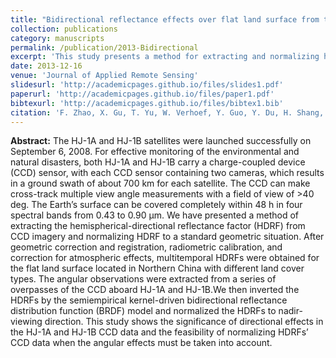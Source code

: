 ```yaml
---
title: "Bidirectional reflectance effects over flat land surface from the charge-coupled device data sets of the HJ-1A and HJ-1B satellites"
collection: publications
category: manuscripts
permalink: /publication/2013-Bidirectional
excerpt: 'This study presents a method for extracting and normalizing hemispherical-directional reflectance factors (HDRFs) from HJ-1A and HJ-1B CCD imagery using a semiempirical BRDF model, demonstrating the significance of directional effects and the feasibility of HDRF normalization for environmental monitoring.'
date: 2013-12-16
venue: 'Journal of Applied Remote Sensing'
slidesurl: 'http://academicpages.github.io/files/slides1.pdf'
paperurl: 'http://academicpages.github.io/files/paper1.pdf'
bibtexurl: 'http://academicpages.github.io/files/bibtex1.bib'
citation: 'F. Zhao, X. Gu, T. Yu, W. Verhoef, Y. Guo, Y. Du, H. Shang, and H. Zhao (2013). Bidirectional reflectance effects over flat land surface from the charge-coupled device data sets of the HJ-1A and HJ-1B satellites. _Journal of Applied Remote Sensing_, _7_(1), 073466.'
---
```

**Abstract:** The HJ-1A and HJ-1B satellites were launched successfully on September 6, 2008. For effective monitoring of the environmental and natural disasters, both HJ-1A and HJ-1B carry a charge-coupled device (CCD) sensor, with each CCD sensor containing two cameras, which results in a ground swath of about 700 km for each satellite. The CCD can make cross-track multiple view angle measurements with a field of view of >40 deg. The Earth’s surface can be covered completely within 48 h in four spectral bands from 0.43 to 0.90 μm. We have presented a method of extracting the hemispherical-directional reflectance factor (HDRF) from CCD imagery and normalizing HDRF to a standard geometric situation. After geometric correction and registration, radiometric calibration, and correction for atmospheric effects, multitemporal HDRFs were obtained for the flat land surface located in Northern China with different land cover types. The angular observations were extracted from a series of overpasses of the CCD aboard HJ-1A and HJ-1B.We then inverted the HDRFs by the semiempirical kernel-driven bidirectional reflectance distribution function (BRDF) model and normalized the HDRFs to nadir-viewing direction. This study shows the significance of directional effects in the HJ-1A and HJ-1B CCD data and the feasibility of normalizing HDRFs’ CCD data when the angular effects must be taken into account.
